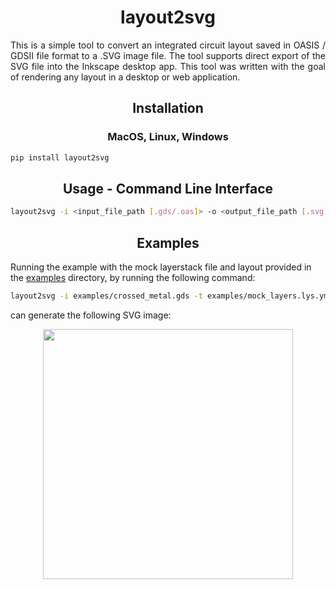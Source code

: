 <h1 align=center> layout2svg </h1>

<div align=justify>
<p> This is a simple tool to convert an integrated circuit layout saved in OASIS / GDSII file format to a .SVG image file. The tool supports direct export of the SVG file into the Inkscape desktop app. This tool was written with the goal of rendering any layout in a desktop or web application. </p>
</div>

<h2 align=center> Installation </h2>

<h3 align=center> MacOS, Linux, Windows </h3>

```bash
pip install layout2svg
```

<h2 align=center> Usage - Command Line Interface </h2>

```bash
layout2svg -i <input_file_path [.gds/.oas]> -o <output_file_path [.svg]>
```

<h2 align=center> Examples </h2>

<p>
Running the example with the mock layerstack file and layout provided in the <a href="./examples">examples</a> directory, by running the following command:
</p>

```bash
layout2svg -i examples/crossed_metal.gds -t examples/mock_layers.lys.yml -o examples/crossed_metal.svg
```

<p>
can generate the following SVG image:
</p>

<p align=center>
<img src="./tests/data/crossed_metal.svg" width=400/>
</p>

